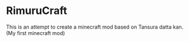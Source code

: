 # RimuruCraft
This is an attempt to create a minecraft mod based on Tansura datta kan. (My first minecraft mod)